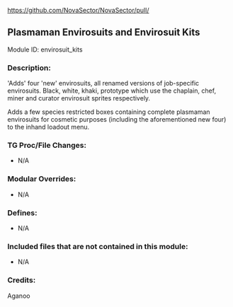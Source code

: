 https://github.com/NovaSector/NovaSector/pull/<!--PR Number-->

## Plasmaman Envirosuits and Envirosuit Kits

Module ID: envirosuit_kits

### Description:

'Adds' four 'new' envirosuits, all renamed versions of job-specific envirosuits. Black, white, khaki, prototype which use the chaplain, chef, miner and curator envirosuit sprites respectively.

Adds a few species restricted boxes containing complete plasmaman envirosuits for cosmetic purposes (including the aforementioned new four) to the inhand loadout menu.

### TG Proc/File Changes:

- N/A

### Modular Overrides:

- N/A

### Defines:

- N/A

### Included files that are not contained in this module:

- N/A

### Credits:

Aganoo

